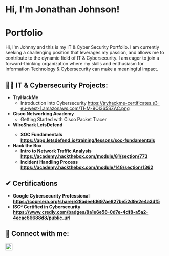 <h1>Hi, I'm Jonathan Johnson! </h1>

# Portfolio

Hi, I'm Johnny and this is my IT & Cyber Security Portfolio. I am currently seeking a challenging position that leverages my passion, and allows me to contribute to the dynamic field of IT & Cybersecurity. I am eager to join a forward-thinking organization where my skills and enthusiasm for Information Technology & Cybersecurity can make a meaningful impact.



<h2>👨‍💻 IT & Cybersecurity Projects:</h2>

- <b>TryHackMe </b>
  - Introduction into Cybersecurity https://tryhackme-certificates.s3-eu-west-1.amazonaws.com/THM-9OI365SZAC.png
- <b>Cisco Networking Academy</b>
  - Getting Started with Cisco Packet Tracer
- <b>WireShark</b>
  <b>LetsDefend <b>
  - SOC Fundamentals https://app.letsdefend.io/training/lessons/soc-fundamentals
- <b>Hack the Box</b>
  - Intro to Network Traffic Analysis https://academy.hackthebox.com/module/81/section/773
  - Incident Handling Process https://academy.hackthebox.com/module/148/section/1362
  
<h2>✔ Certifications </h2>

- Google Cybersecurity Professional https://coursera.org/share/e28adeefd697ae827be52d9e2e4a3df5
- ISC² Certified in Cybersecurity https://www.credly.com/badges/8a1e6e58-0d7e-4df8-a5a2-4ecac66688d8/public_url


<h2> 🤳 Connect with me:</h2>

[<img align="left" alt="JoshMadakor | LinkedIn" width="22px" src="https://cdn.jsdelivr.net/npm/simple-icons@v3/icons/linkedin.svg" />][linkedin]              

[linkedin]: https://www.linkedin.com/in/jonathan-johnson-b7b0b7125/
<!--


Here are some ideas to get you started:

- 🔭 I’m currently working on ...
- 🌱 I’m currently learning ...
- 👯 I’m looking to collaborate on ...
- 🤔 I’m looking for help with ...
- 💬 Ask me about ...
- 📫 How to reach me: ...
- 😄 Pronouns: ...
- ⚡ Fun fact: ...
-->
